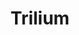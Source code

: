 ---
draft: false
title: Trilium
content:
  id: trilium
  name: Trilium
  logo: /images/applications/note-taking/trilium/logo.png
  website: https://github.com/zadam/trilium
  iframe_website: /website-iframe/applications/note-taking/trilium
  dashboardImage: /images/applications/note-taking/trilium/screenshot-1.png
  short_description: Trilium Notes is a hierarchical note taking application with focus on building large personal knowledge bases.
  description: "Trilium Notes is a hierarchical note taking application with focus on building large personal knowledge bases. Features: Rich WYSIWYG note editing including e.g. tables, images and math with markdown autoformat. Support for editing notes with source code, including syntax highlighting."
  features:
    - title: Scalability
      description: Scales well in both usability and performance upwards of 100 000 notes
    - title: Sketching
      description: "Sketching diagrams with built-in Excalidraw (note type 'canvas')"
    - title: Scripting
      description: Trilium supports creating code notes, i.e. notes which allow you to store some programming code and highlight it. Special case is JavaScript code notes which can also be executed inside Trilium which can in conjunction with Script API provide extra functionality.
    - title: Security
      description: Strong note encryption with per-note granularity
  screenshots:
    - /images/applications/note-taking/trilium/screenshot-1.png
    - /images/applications/note-taking/trilium/screenshot-2.png
---